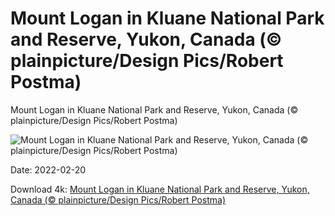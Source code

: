 # Mount Logan in Kluane National Park and Reserve, Yukon, Canada (© plainpicture/Design Pics/Robert Postma)

Mount Logan in Kluane National Park and Reserve, Yukon, Canada (© plainpicture/Design Pics/Robert Postma)

![Mount Logan in Kluane National Park and Reserve, Yukon, Canada (© plainpicture/Design Pics/Robert Postma)](https://bing.com/th?id=OHR.LoganClouds_EN-US6578910655_UHD.jpg&w=1024&h=576)

Date: 2022-02-20

Download 4k: [Mount Logan in Kluane National Park and Reserve, Yukon, Canada (© plainpicture/Design Pics/Robert Postma)](https://bing.com/th?id=OHR.LoganClouds_EN-US6578910655_UHD.jpg)

